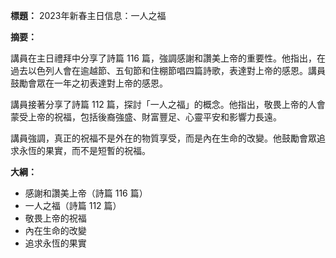 **標題：** 2023年新春主日信息：一人之福

**摘要：**

講員在主日禮拜中分享了詩篇 116 篇，強調感謝和讚美上帝的重要性。他指出，在過去以色列人會在逾越節、五旬節和住棚節唱四篇詩歌，表達對上帝的感恩。講員鼓勵會眾在一年之初表達對上帝的感恩。

講員接著分享了詩篇 112 篇，探討「一人之福」的概念。他指出，敬畏上帝的人會蒙受上帝的祝福，包括後裔強盛、財富豐足、心靈平安和影響力長遠。

講員強調，真正的祝福不是外在的物質享受，而是內在生命的改變。他鼓勵會眾追求永恆的果實，而不是短暫的祝福。

**大綱：**

* 感謝和讚美上帝（詩篇 116 篇）
* 一人之福（詩篇 112 篇）
* 敬畏上帝的祝福
* 內在生命的改變
* 追求永恆的果實